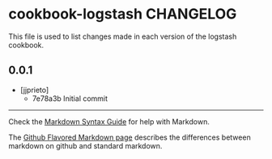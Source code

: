 cookbook-logstash CHANGELOG
==========================

This file is used to list changes made in each version of the logstash cookbook.

0.0.1
-----
- [jjprieto]
  - 7e78a3b Initial commit

- - -
Check the [Markdown Syntax Guide](http://daringfireball.net/projects/markdown/syntax) for help with Markdown.

The [Github Flavored Markdown page](http://github.github.com/github-flavored-markdown/) describes the differences between markdown on github and standard markdown.

